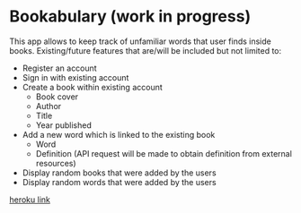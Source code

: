 # Bookabulary (work in progress)

This app allows to keep track of unfamiliar words that user finds inside books. Existing/future features that are/will be included but not limited to:

+ Register an account
+ Sign in with existing account
+ Create a book within existing account
    + Book cover
    + Author
    + Title
    + Year published
+ Add a new word which is linked to the existing book
    + Word
    + Definition (API request will be made to obtain definition from external resources)
+ Display random books that were added by the users
+ Display random words that were added by the users

[heroku link](https://bookabulary-app.herokuapp.com/)

